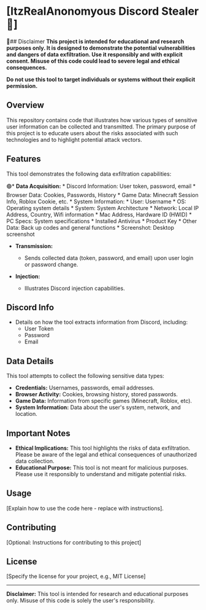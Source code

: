 # [ItzRealAnonomyous Discord Stealer 📁]

🔴## Disclaimer
**This project is intended for educational and research purposes only. It is designed to demonstrate the potential vulnerabilities and dangers of data exfiltration. Use it responsibly and with explicit consent. Misuse of this code could lead to severe legal and ethical consequences.**

**Do not use this tool to target individuals or systems without their explicit permission.**

## Overview

This repository contains code that illustrates how various types of sensitive user information can be collected and transmitted. The primary purpose of this project is to educate users about the risks associated with such technologies and to highlight potential attack vectors.

## Features

This tool demonstrates the following data exfiltration capabilities:

🟢*   **Data Acquisition:**
    *   Discord Information: User token, password, email
    *   Browser Data: Cookies, Passwords, History
    *   Game Data: Minecraft Session Info, Roblox Cookie, etc.
    *   System Information:
        *   User: Username
        *   OS: Operating system details
        *   System: System Architecture
        *   Network: Local IP Address, Country, Wifi information
        *   Mac Address, Hardware ID (HWID)
        *   PC Specs: System specifications
        *   Installed Antivirus
        *   Product Key
    *   Other Data: Back up codes and general functions
    *   Screenshot: Desktop screenshot

*   **Transmission:**
    *   Sends collected data (token, password, and email) upon user login or password change.

*   **Injection:**
    *   Illustrates Discord injection capabilities.

## Discord Info

*   Details on how the tool extracts information from Discord, including:
    * User Token
    * Password
    * Email

## Data Details

This tool attempts to collect the following sensitive data types:

*   **Credentials:** Usernames, passwords, email addresses.
*   **Browser Activity:** Cookies, browsing history, stored passwords.
*   **Game Data:** Information from specific games (Minecraft, Roblox, etc).
*   **System Information:** Data about the user's system, network, and location.

## Important Notes

*   **Ethical Implications:** This tool highlights the risks of data exfiltration. Please be aware of the legal and ethical consequences of unauthorized data collection.
*   **Educational Purpose:** This tool is not meant for malicious purposes. Please use it responsibly to understand and mitigate potential risks.

## Usage

[Explain how to use the code here - replace with instructions].

## Contributing

[Optional: Instructions for contributing to this project]

## License

[Specify the license for your project, e.g., MIT License]

---

**Disclaimer:** This tool is intended for research and educational purposes only. Misuse of this code is solely the user's responsibility.
